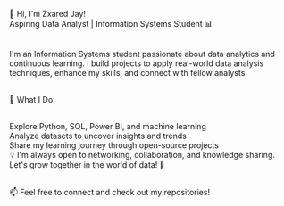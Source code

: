 👋 Hi, I'm Zxared Jay! </br>
Aspiring Data Analyst | Information Systems Student 📊</br></br>

I'm an Information Systems student passionate about data analytics and continuous learning. I build projects to apply real-world data analysis techniques, enhance my skills, and connect with fellow analysts.</br></br>

🔹 What I Do:</br></br>

Explore Python, SQL, Power BI, and machine learning</br>
Analyze datasets to uncover insights and trends</br>
Share my learning journey through open-source projects</br>
💡 I'm always open to networking, collaboration, and knowledge sharing. Let's grow together in the world of data! 🚀</br></br>

📫 Feel free to connect and check out my repositories!
